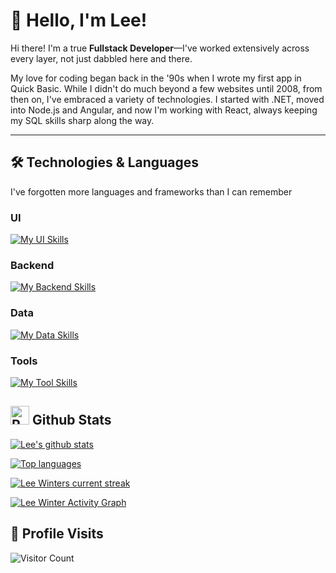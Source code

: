 # 👋 Hello, I'm Lee!

Hi there! I'm a true **Fullstack Developer**—I've worked extensively across every layer, not just dabbled here and there.

My love for coding began back in the '90s when I wrote my first app in Quick Basic. While I didn't do much beyond a few websites until 2008, from then on, I've embraced a variety of technologies. I started with .NET, moved into Node.js and Angular, and now I'm working with React, always keeping my SQL skills sharp along the way.

---

## 🛠️ Technologies & Languages

I've forgotten more languages and frameworks than I can remember

### UI

[![My UI Skills](https://skillicons.dev/icons?i=html,css,tailwind,js,react,vite,ts,jest,angular&perline=13)](#)

### Backend

[![My Backend Skills](https://skillicons.dev/icons?i=dotnet,aws,azure,js,ts,expressjs,nodejs,jest,docker&perline=13)](#)

### Data

[![My Data Skills](https://skillicons.dev/icons?i=mongodb,sqlite&perline=13)](#)

### Tools

[![My Tool Skills](https://skillicons.dev/icons?i=vite,md,git,github,vscode,postman,stackoverflow&perline=13)](#)

## <img src="https://raw.githubusercontent.com/Tarikul-Islam-Anik/Animated-Fluent-Emojis/master/Emojis/Travel%20and%20places/Rocket.png" alt="Rocket" width="30" height="30" /> Github Stats 

 [![Lee's github stats](https://bad-apple-github-readme.vercel.app/api?username=leewinter&show_icons=true&count_private=true&line_height=20&icon_color=00b3ff&theme=blue-green&title_color=00b3ff)](#)
 
 [![Top languages](https://github-readme-mwendwa.vercel.app/api/top-langs/?username=leewinter&layout=compact&count_private=true&theme=blue-green&title_color=00b3ff)](#)

[![Lee Winters current streak](https://streak-stats.demolab.com/?user=leewinter&count_private=true&theme=blue-green&title_color=00b3ff)](#)

[![Lee Winter Activity Graph](https://github-readme-activity-graph.vercel.app/graph/?username=leewinter&bg_color=RRGGBBAA&title_color=00b3ff&color=32df76&line=f3b501&point=DEDEDE&hide_border=true&custom_title=Contribution⠀Graph)](#)

## 🎨 Profile Visits

![Visitor Count](https://profile-counter.glitch.me/leewinter/count.svg)
